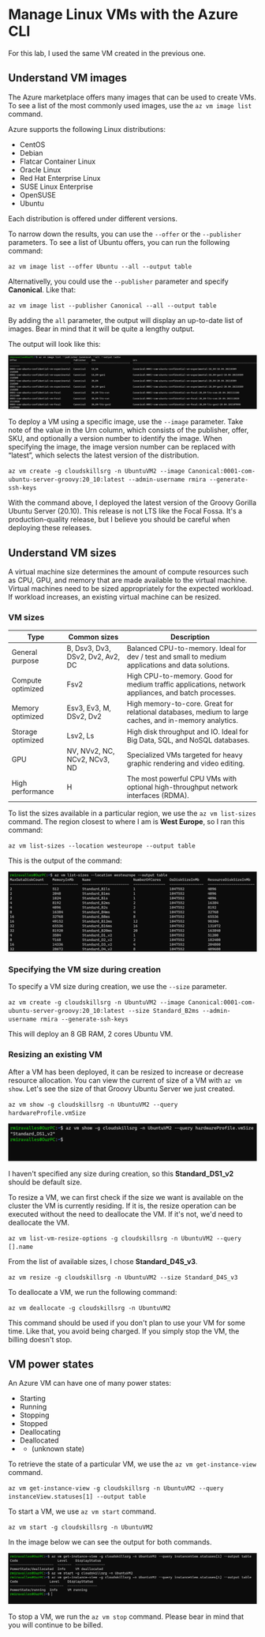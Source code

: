 # Manage Linux VMs with the Azure CLI

For this lab, I used the same VM created in the previous one.

## Understand VM images

The Azure marketplace offers many images that can be used to create VMs. To see a list of the most commonly used images, use the `az vm image list` command.

Azure supports the following Linux distributions:
- CentOS
- Debian
- Flatcar Container Linux
- Oracle Linux
- Red Hat Enterprise Linux
- SUSE Linux Enterprise
- OpenSUSE
- Ubuntu

Each distribution is offered under different versions.

To narrow down the results, you can use the `--offer` or the `--publisher` parameters. To see a list of Ubuntu offers, you can run the following command:

`az vm image list --offer Ubuntu --all --output table`

Alternativelly, you could use the `--publisher` parameter and specify **Canonical**. Like that:

`az vm image list --publisher Canonical --all --output table`

By adding the `all` parameter, the output will display an up-to-date list of images. Bear in mind that it will be quite a lengthy output.

The output will look like this:

![az vm image list](images/azvmlist.png)

To deploy a VM using a specific image, use the `--image` parameter. Take note of the value in the Urn column, which consists of the publisher, offer, SKU, and optionally a version number to identify the image. When specifying the image, the image version number can be replaced with “latest”, which selects the latest version of the distribution.

`az vm create -g cloudskillsrg -n UbuntuVM2 --image Canonical:0001-com-ubuntu-server-groovy:20_10:latest --admin-username rmira --generate-ssh-keys`

With the command above, I deployed the latest version of the Groovy Gorilla Ubuntu Server (20.10). This release is not LTS like the Focal Fossa. It's a production-quality release, but I believe you should be careful when deploying these releases.

## Understand VM sizes

A virtual machine size determines the amount of compute resources such as CPU, GPU, and memory that are made available to the virtual machine. Virtual machines need to be sized appropriately for the expected workload. If workload increases, an existing virtual machine can be resized.

### VM sizes

Type | Common sizes | Description
------------ | ------------- | -------------
General purpose | B, Dsv3, Dv3, DSv2, Dv2, Av2, DC | Balanced CPU-to-memory. Ideal for dev / test and small to medium applications and data solutions.
Compute optimized | Fsv2 | High CPU-to-memory. Good for medium traffic applications, network appliances, and batch processes.
Memory optimized | Esv3, Ev3, M, DSv2, Dv2 | High memory-to-core. Great for relational databases, medium to large caches, and in-memory analytics.
Storage optimized | Lsv2, Ls | High disk throughput and IO. Ideal for Big Data, SQL, and NoSQL databases.
GPU | NV, NVv2, NC, NCv2, NCv3, ND | Specialized VMs targeted for heavy graphic rendering and video editing.
High performance | H | The most powerful CPU VMs with optional high-throughput network interfaces (RDMA).

To list the sizes available in a particular region, we use the `az vm list-sizes` command. The region closest to where I am is **West Europe**, so I ran this command:

`az vm list-sizes --location westeurope --output table`

This is the output of the command:

![az vm list-sizes](images/azvmlistsizes.png)

### Specifying the VM size during creation

To specify a VM size during creation, we use the `--size` parameter.

`az vm create -g cloudskillsrg -n UbuntuVM2 --image Canonical:0001-com-ubuntu-server-groovy:20_10:latest --size Standard_B2ms --admin-username rmira --generate-ssh-keys`

This will deploy an 8 GB RAM, 2 cores Ubuntu VM.

### Resizing an existing VM

After a VM has been deployed, it can be resized to increase or decrease resource allocation. You can view the current of size of a VM with `az vm show`. Let's see the size of that Groovy Ubuntu Server we just created.

`az vm show -g cloudskillsrg -n UbuntuVM2 --query hardwareProfile.vmSize`

![az vm show vmSize](images/azvmshowvmsize.png)

I haven't specified any size during creation, so this **Standard_DS1_v2** should be default size.

To resize a VM, we can first check if the size we want is available on the cluster the VM is currently residing. If it is, the resize operation can be executed without the need to deallocate the VM. If it's not, we'd need to deallocate the VM.

`az vm list-vm-resize-options -g cloudskillsrg -n UbuntuVM2 --query [].name`

From the list of available sizes, I chose **Standard_D4S_v3**.

`az vm resize -g cloudskillsrg -n UbuntuVM2 --size Standard_D4S_v3`

To deallocate a VM, we run the following command:

`az vm deallocate -g cloudskillsrg -n UbuntuVM2`

This command should be used if you don't plan to use your VM for some time. Like that, you avoid being charged. If you simply stop the VM, the billing doesn't stop.

## VM power states

An Azure VM can have one of many power states:

- Starting
- Running
- Stopping
- Stopped
- Deallocating
- Deallocated
- - (unknown state)

To retrieve the state of a particular VM, we use the `az vm get-instance-view` command.

`az vm get-instance-view -g cloudskillsrg -n UbuntuVM2 --query instanceView.statuses[1] --output table`

To start a VM, we use `az vm start` command.

`az vm start -g cloudskillsrg -n UbuntuVM2`

In the image below we can see the output for both commands.

![az vm get-instance-view and az vm start](images/azvmgetinstance.png)

To stop a VM, we run the `az vm stop` command. Please bear in mind that you will continue to be billed.
